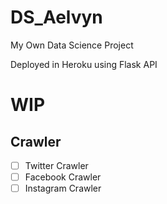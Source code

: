 # DS_Aelvyn
My Own Data Science Project

Deployed in Heroku using Flask API

# WIP

## Crawler
- [ ] Twitter Crawler
- [ ] Facebook Crawler
- [ ] Instagram Crawler